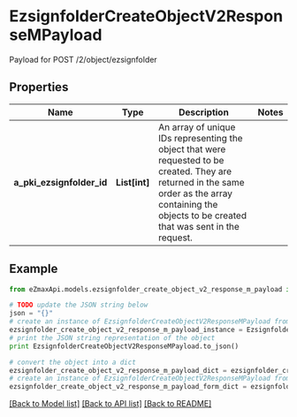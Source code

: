# EzsignfolderCreateObjectV2ResponseMPayload

Payload for POST /2/object/ezsignfolder

## Properties

Name | Type | Description | Notes
------------ | ------------- | ------------- | -------------
**a_pki_ezsignfolder_id** | **List[int]** | An array of unique IDs representing the object that were requested to be created.  They are returned in the same order as the array containing the objects to be created that was sent in the request. | 

## Example

```python
from eZmaxApi.models.ezsignfolder_create_object_v2_response_m_payload import EzsignfolderCreateObjectV2ResponseMPayload

# TODO update the JSON string below
json = "{}"
# create an instance of EzsignfolderCreateObjectV2ResponseMPayload from a JSON string
ezsignfolder_create_object_v2_response_m_payload_instance = EzsignfolderCreateObjectV2ResponseMPayload.from_json(json)
# print the JSON string representation of the object
print EzsignfolderCreateObjectV2ResponseMPayload.to_json()

# convert the object into a dict
ezsignfolder_create_object_v2_response_m_payload_dict = ezsignfolder_create_object_v2_response_m_payload_instance.to_dict()
# create an instance of EzsignfolderCreateObjectV2ResponseMPayload from a dict
ezsignfolder_create_object_v2_response_m_payload_form_dict = ezsignfolder_create_object_v2_response_m_payload.from_dict(ezsignfolder_create_object_v2_response_m_payload_dict)
```
[[Back to Model list]](../README.md#documentation-for-models) [[Back to API list]](../README.md#documentation-for-api-endpoints) [[Back to README]](../README.md)


